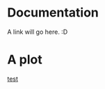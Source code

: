 # Documentation
A link will go here. :D

# A plot
[test](https://sebolden.github.io/reddit/fem_heatmap.html)
